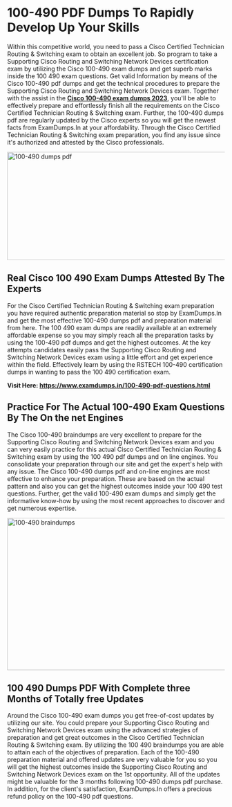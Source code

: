 <h1><strong>100-490 PDF Dumps To Rapidly Develop Up Your Skills</strong></h1>
<p>Within this competitive world, you need to pass a Cisco Certified Technician Routing & Switching exam to obtain an excellent job. So program to take a Supporting Cisco Routing and Switching Network Devices certification exam by utilizing the Cisco 100-490 exam dumps and get superb marks inside the 100 490 exam questions. Get valid Information by means of the Cisco 100-490 pdf dumps and get the technical procedures to prepare the Supporting Cisco Routing and Switching Network Devices exam. Together with the assist in the <strong><a href="https://www.examdumps.in/100-490-pdf-questions.html">Cisco 100-490 exam dumps 2023</a></strong>, you'll be able to effectively prepare and effortlessly finish all the requirements on the Cisco Certified Technician Routing & Switching exam. Further, the 100-490 dumps pdf are regularly updated by the Cisco experts so you will get the newest facts from ExamDumps.In at your affordability. Through the Cisco Certified Technician Routing & Switching exam preparation, you find any issue since it's authorized and attested by the Cisco professionals.</p>
<p><img src="https://i.ibb.co/zxJwW90/Copy-of-Online-Classes-Twitter-header-post-Made-with-Poster-My-Wall-1.png" alt="100-490 dumps pdf" width="750" height="250" /></p>
<h2><strong>Real Cisco 100 490 Exam Dumps Attested By The Experts</strong></h2>
<p>For the Cisco Certified Technician Routing & Switching exam preparation you have required authentic preparation material so stop by ExamDumps.In and get the most effective 100-490 dumps pdf and preparation material from here. The 100 490 exam dumps are readily available at an extremely affordable expense so you may simply reach all the preparation tasks by using the 100-490 pdf dumps and get the highest outcomes. At the key attempts candidates easily pass the Supporting Cisco Routing and Switching Network Devices exam using a little effort and get experience within the field. Effectively learn by using the RSTECH 100-490 certification dumps in wanting to pass the 100 490 certification exam.</p>
<p><strong>Visit Here:&nbsp;<a href="https://www.examdumps.in/100-490-pdf-questions.html">https://www.examdumps.in/100-490-pdf-questions.html</a></strong></p>
<h2><strong>Practice For The Actual 100-490 Exam Questions By The On the net Engines</strong></h2>
<p>The Cisco 100-490 braindumps are very excellent to prepare for the Supporting Cisco Routing and Switching Network Devices exam and you can very easily practice for this actual Cisco Certified Technician Routing & Switching exam by using the 100 490 pdf dumps and on line engines. You consolidate your preparation through our site and get the expert's help with any issue. The Cisco 100-490 dumps pdf and on-line engines are most effective to enhance your preparation. These are based on the actual pattern and also you can get the highest outcomes inside your 100 490 test questions. Further, get the valid 100-490 exam dumps and simply get the informative know-how by using the most recent approaches to discover and get numerous expertise.</p>
<p><a href="https://www.examdumps.in/100-490-pdf-questions.html"><img src="https://i.ibb.co/QkNtdwY/Copy-of-Zoom-Online-Classes-Facebook-Share-Po-Made-with-Poster-My-Wall-1.jpg" alt="100-490 braindumps" width="670" height="352" /></a></p>
<h2><strong>100 490 Dumps PDF With Complete three Months of Totally free Updates</strong></h2>
<p>Around the Cisco 100-490 exam dumps you get free-of-cost updates by utilizing our site. You could prepare your Supporting Cisco Routing and Switching Network Devices exam using the advanced strategies of preparation and get great outcomes in the Cisco Certified Technician Routing & Switching exam. By utilizing the 100 490 braindumps you are able to attain each of the objectives of preparation. Each of the 100-490 preparation material and offered updates are very valuable for you so you will get the highest outcomes inside the Supporting Cisco Routing and Switching Network Devices exam on the 1st opportunity. All of the updates might be valuable for the 3 months following 100-490 dumps pdf purchase. In addition, for the client's satisfaction, ExamDumps.In offers a precious refund policy on the 100-490 pdf questions.</p>
